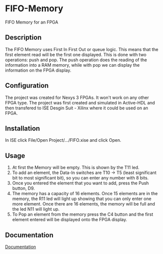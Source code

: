 # FIFO-Memory
FIFO Memory for an FPGA

## Description
The FIFO Memory uses First In First Out or queue logic. This means that the first element read will be the first one displayed. This is done with two operations: push and pop. The push operation does the reading of the information into a RAM memory, while with pop we can display the information on the FPGA display.

## Configuration
The project was created for Nexys 3 FPGAs. It won't work on any other FPGA type.
The project was first created and simulated in Active-HDL and then transfered to ISE Desgin Suit - Xilinx where it could be used on an FPGA.

## Installation
In ISE click File/Open Project/.../FIFO.xise and click Open.

## Usage
1. At first the Memory will be empty. This is shown by the T11 led.
2. To add an element, the Data-In switches are T10 -> T5 (least significant bit to most significant bit), so you can enter any number with 8 bits.
3. Once you entered the element that you want to add, press the Push button, D9.
4. The memory has a capacity of 16 elements. Once 15 elements are in the memory, the R11 led will light up showing that you can only enter one more element. Once there are 16 elements, the memory will be full and the led N11 will light up.
5. To Pop an element from the memory press the C4 button and the first element entered will be displayed onto the FPGA display.


## Documentation
[Documentation](HALMAI_ERIK_FIFO.docx "Documentation")


